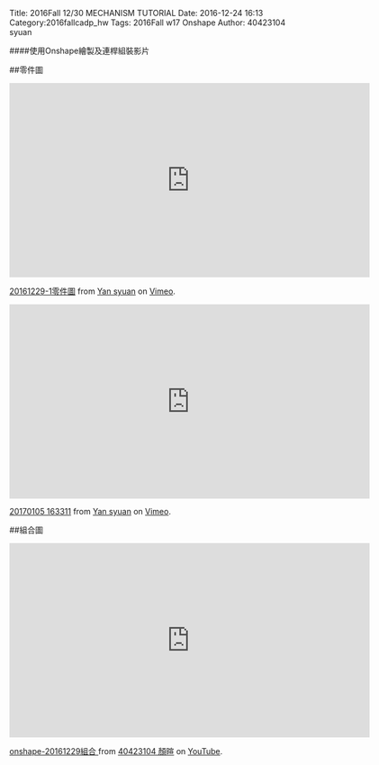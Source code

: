 Title: 2016Fall 12/30  MECHANISM TUTORIAL
Date: 2016-12-24 16:13
Category:2016fallcadp_hw
Tags: 2016Fall w17 Onshape
Author: 40423104 syuan

####使用Onshape繪製及連桿組裝影片
<!-- PELICAN_END_SUMMARY -->

##零件圖
<iframe src="https://player.vimeo.com/video/198167203" width="640" height="345" frameborder="0" webkitallowfullscreen mozallowfullscreen allowfullscreen></iframe>
<p><a href="https://vimeo.com/198167203">20161229-1零件圖</a> from <a href="https://vimeo.com/user44900188">Yan syuan</a> on <a href="https://vimeo.com">Vimeo</a>.</p>

<iframe src="https://player.vimeo.com/video/198167657" width="640" height="345" frameborder="0" webkitallowfullscreen mozallowfullscreen allowfullscreen></iframe>
<p><a href="https://vimeo.com/198167657">20170105 163311</a> from <a href="https://vimeo.com/user44900188">Yan syuan</a> on <a href="https://vimeo.com">Vimeo</a>.</p>

##組合圖

<iframe width="640" height="345" src="https://www.youtube.com/embed/HtGPMqM8HQo" frameborder="0" allowfullscreen></iframe>
<p><a href="https://www.youtube.com/watch?v=HtGPMqM8HQo">onshape-20161229組合 </a> from <a href="https://www.youtube.com/channel/UCNGRmPgOMhGJmZw_ygnC5UA">40423104 顏暄</a> on <a href="https://www.youtube.com/?gl=TW&hl=zh-tw">YouTube</a>.</p>



